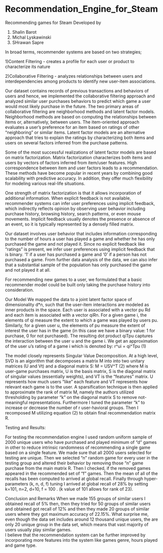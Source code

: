 # Recommendation_Engine_for_Steam
Recommending games for Steam
Developed by 
1) Shalin Barot
2) Michal Lyskawinski
3) SHrawan Sapre

In broad terms, recommender systems are based on two strategies;

1)Content Filtering - creates a profile for each user or product to characterize its nature

2)Collaborative Filtering - analyzes relationships between users and interdependencies among products to identify new user-item associations.

Our dataset contains records of previous transactions and behaviors of users and hence, we implemented the collaborative filtering approach and analyzed similar user purchases behaviors to predict which game a user would most likely purchase in the future.
The two primary areas of collaborative filtering are neighborhood methods and latent factor models. Neighborhood methods are based on computing the relationships between items or, alternatively, between users. The item-oriented approach evaluates a user’s preference for an item based on ratings of other “neighboring” or similar items. Latent factor models are an alternative approach that tries to explain the ratings by characterizing both items and users on several factors inferred from the purchase patterns.

Some of the most successful realizations of latent factor models are based on matrix factorization. Matrix factorization characterizes both items and users by vectors of factors inferred from item/user features. High correspondence between item and user factors leads to a recommendation. These methods have become popular in recent years by combining good scalability with predictive accuracy. In addition, they offer much flexibility for modeling various real-life situations.

One strength of matrix factorization is that it allows incorporation of additional information. When explicit feedback is not available, recommender systems can infer user preferences using implicit feedback, which indirectly reflects opinion by observing user behavior including purchase history, browsing history, search patterns, or even mouse movements. Implicit feedback usually denotes the presence or absence of an event, so it is typically represented by a densely filled matrix.

Our dataset involves user behavior that includes information corresponding to the number of hours a user has played a game and whether he has only purchased the game and not played it. Since no explicit feedback like “ratings” is present, we infer user preferences using implicit feedback that is binary. ‘1’ if a user has purchased a game and ‘0’ if a person has not purchased a game. From further data analysis of the data, we can also infer that a substantial sample of the population has only purchased the game and not played it at all. 

For recommending new games to a user, we formulated that a basic recommender model could be built only taking the purchase history into consideration. 

Our Model
We mapped the data to a joint latent factor space of dimensionality d*n, such that the user-item interactions are modeled as inner products in the space. Each user is associated with a vector pu Rd and each item is associated with a vector qiRn. 
For a given game i, the elements of qi measure the extent to which a game was played by users  pu. Similarly, for a given user u, the elements of pu measure the extent of interest the user has in the game (in this case we have a binary value: 1 for purchase, 0 for not purchased). 
The resulting dot product qiTpu captures the interaction between the user u and the game i. 
We get an approximation of the user u’s rating of a game i which is denoted by:
                                                                                r^ui = qi^Tpu                       			(1)

The model closely represents Singular Value Decomposition. At a high level, SVD is an algorithm that decomposes a matrix M into into two unitary matrices (U and Vt) and a diagonal matrix S:
                                                     M = USV^T					                                                  (2)
where M is user-game purchases matrix, U is the basis matrix, S is the diagonal matrix of singular values (essentially weights), and VT is the “features” matrix. U represents how much users “like” each feature and VT represents how relevant each game is to the user.
A sparsification technique is then applied to approximate  the rank of matrix M, namely the authors utilized thresholding by parameter “k” on the diagonal matrix S to remove not-meaningful representations.  Furthermore I tuned the parameter “k” to increase or decrease the number of r user-havioral groups. 
Then I recomposed M utilizing equation (2) to obtain final recommendation matrix R. 

Testing and Results:

For testing the recommendation engine I used random uniform sample of 2000 unique users who have purchased and played minimum of “d” games in other to reduce intrinsic randomness of recommending a single game based on a single feature. We made sure that all 2000 users selected for testing are unique. Then we selected “n” random game for every user in the testing group and altered their behavior by removing those “n” game purchase from the main matrix R. Then I checked, if the removed games appeared in the recommended set of “f” games. Then the mean of all of the recalls has been computed to arrived at global recall. Finally through hyper-parameters (k, n, d, f) tuning I arrived at global recall of  28% by setting k=101, n=2, d=10, f = 100 . (k value of 101 allows for rank of 23).


Conclusion and Remarks
When we made 155 groups of similar users I obtained recall of 5% then, then they tried for 50 groups of similar users and obtained got recall of 12% and then they made 20 groups of similar users where they got maximum accuracy of 22.15%. What surprise me, even though the data set includes around 12 thousand unique users, the are only 20 unique group in the data set, which means that vast majority of users usually play similar games.  
I believe that the recommendation system can be further improved by incorporating more features into the system like games genre, hours played and game type.
